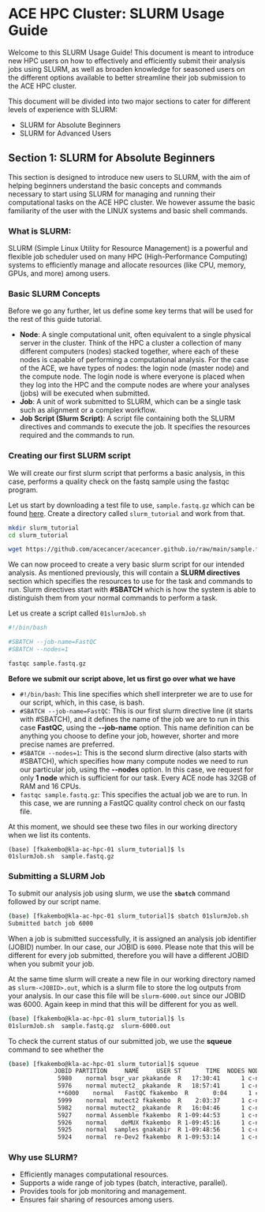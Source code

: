 # ACE HPC Cluster: SLURM Usage Guide
Welcome to this SLURM Usage Guide! This document is meant to introduce new HPC users on how to effectively and efficiently submit their analysis jobs using SLURM, as well as broaden knowledge for seasoned users on the different options available to better streamline their job submission to the ACE HPC cluster. 

This document will be divided into two major sections to cater for different levels of experience with SLURM:
- SLURM for Absolute Beginners
- SLURM for Advanced Users

## Section 1: SLURM for Absolute Beginners
This section is designed to introduce new users to SLURM, with the aim of helping beginners understand the basic concepts and commands necessary to start using SLURM for managing and running their computational tasks on the ACE HPC cluster. We however assume the basic familiarity of the user with the LINUX systems and basic shell commands. 

### What is SLURM:
SLURM (Simple Linux Utility for Resource Management) is a powerful and flexible job scheduler used on many HPC (High-Performance Computing) systems to efficiently manage and allocate resources (like CPU, memory, GPUs, and more) among users.

### Basic SLURM Concepts
Before we go any further, let us define some key terms that will be used for the rest of this guide tutorial. 
- **Node**: A single computational unit, often equivalent to a single physical server in the cluster. Think of the HPC a cluster a collection of many different computers (nodes) stacked together, where each of these nodes is capable of performing a computational analysis. 
For the case of the ACE, we have types of nodes: the login node (master node) and the compute node. The login node is where everyone is placed when they log into the HPC and the compute nodes are where your analyses (jobs) will be executed when submitted.
- **Job**: A unit of work submitted to SLURM, which can be a single task such as alignment or a complex workflow.
- **Job Script (Slurm Script)**: A script file containing both the SLURM directives and commands to execute the job. It specifies the resources required and the commands to run.

### Creating our first SLURM script
We will create our first slurm script that performs a basic analysis, in this case, performs a quality check on the fastq sample using the fastqc program.

Let us start by downloading a test file to use, `sample.fastq.gz` which can be found [here](https://github.com/acecancer/acecancer.github.io/raw/main/sample.fastq.gz). Create a directory called `slurm_tutorial` and work from that. 

```bash
mkdir slurm_tutorial
cd slurm_tutorial

wget https://github.com/acecancer/acecancer.github.io/raw/main/sample.fastq.gz
```

We can now proceed to create a very basic slurm script for our intended analysis. As mentioned previously, this will contain a **SLURM directives** section which specifies the resources to use for the task and commands to run. Slurm directives start with **#SBATCH** which is how the system is able to distinguish them from your normal commands to perform a task. 

Let us create a script called `01slurmJob.sh`

```bash
#!/bin/bash

#SBATCH --job-name=FastQC
#SBATCH --nodes=1

fastqc sample.fastq.gz
```

**Before we submit our script above, let us first go over what we have**
-  `#!/bin/bash`: This line specifies which shell interpreter we are to use for our script, which, in this case, is bash.
-  `#SBATCH --job-name=FastQC`: This is our first slurm directive line (it starts with #SBATCH), and it defines the name of the job we are to run in this case **FastQC**, using the **--job-name** option. This name definition can be anything you choose to define your job, however, shorter and more precise names are preferred.
-  `#SBATCH --nodes=1`: This is the second slurm directive (also starts with #SBATCH), which specifies how many compute nodes we need to run our particular job, using the **--nodes** option. In this case, we request for only **1 node** which is sufficient for our task. Every ACE node has 32GB of RAM and 16 CPUs.
-  `fastqc sample.fastq.gz`: This specifies the actual job we are to run. In this case, we are running a FastQC quality control check on our fastq file.

At this moment, we should see these two files in our working directory when we list its contents.

```
(base) [fkakembo@kla-ac-hpc-01 slurm_tutorial]$ ls 
01slurmJob.sh  sample.fastq.gz
```

### Submitting a SLURM Job
To submit our analysis job using slurm, we use the **`sbatch`** command followed by our script name. 

```bash
(base) [fkakembo@kla-ac-hpc-01 slurm_tutorial]$ sbatch 01slurmJob.sh
Submitted batch job 6000
```
When a job is submitted successfully, it is assigned an analysis job identifier (JOBID) number. In our case, our JOBID is `6000`. Please note that this will be different for every job submitted, therefore you will have a different JOBID when you submit your job. 

At the same time slurm will create a new file in our working directory named as `slurm-<JOBID>.out`, which is a slurm file to store the log outputs from your analysis. In our case this file will be `slurm-6000.out` since our JOBID was 6000. Again keep in mind that this will be different for you as well. 

```bash
(base) [fkakembo@kla-ac-hpc-01 slurm_tutorial]$ ls
01slurmJob.sh  sample.fastq.gz  slurm-6000.out
```

To check the current status of our submitted job, we use the **squeue** command to see whether the 

```bash
(base) [fkakembo@kla-ac-hpc-01 slurm_tutorial]$ squeue 
             JOBID PARTITION     NAME     USER ST       TIME  NODES NODELIST(REASON)
              5980    normal bsqr_var pkakande  R   17:30:41      1 c-node3
              5976    normal mutect2_ pkakande  R   18:57:41      1 c-node4
              **6000    normal   FastQC fkakembo  R       0:04      1 c-node2**
              5999    normal  mutect2 fkakembo  R    2:03:37      1 c-node1
              5982    normal mutect2_ pkakande  R   16:04:46      1 c-node7
              5927    normal Assemble fkakembo  R 1-09:44:53      1 c-node9
              5926    normal    deMUX fkakembo  R 1-09:45:16      1 c-node8
              5925    normal  samples gnakabir  R 1-09:48:56      1 c-node6
              5924    normal  re-Dev2 fkakembo  R 1-09:53:14      1 c-node5
```

### Why use SLURM?
- Efficiently manages computational resources.
- Supports a wide range of job types (batch, interactive, parallel).
- Provides tools for job monitoring and management.
- Ensures fair sharing of resources among users.



